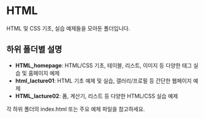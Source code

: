 # HTML

HTML 및 CSS 기초, 실습 예제들을 모아둔 폴더입니다.

## 하위 폴더별 설명

- **HTML_homepage**: HTML/CSS 기초, 테이블, 리스트, 이미지 등 다양한 태그 실습 및 홈페이지 예제
- **html_lacture01**: HTML 기초 예제 및 실습, 갤러리/프로필 등 간단한 웹페이지 예제
- **HTML_lacture02**: 폼, 계산기, 리스트 등 다양한 HTML/CSS 실습 예제

각 하위 폴더의 index.html 또는 주요 예제 파일을 참고하세요.
